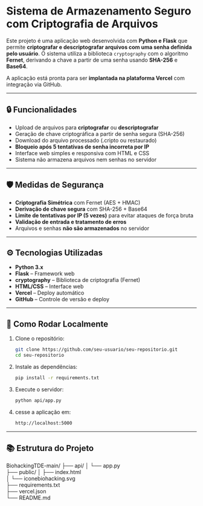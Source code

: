 # Sistema de Armazenamento Seguro com Criptografia de Arquivos

Este projeto é uma aplicação web desenvolvida com **Python e Flask** que permite **criptografar e descriptografar arquivos com uma senha definida pelo usuário**. O sistema utiliza a biblioteca `cryptography` com o algoritmo **Fernet**, derivando a chave a partir de uma senha usando **SHA-256** e **Base64**.

A aplicação está pronta para ser **implantada na plataforma Vercel** com integração via GitHub.

---

## 🔒 Funcionalidades

- Upload de arquivos para **criptografar** ou **descriptografar**
- Geração de chave criptográfica a partir de senha segura (SHA-256)
- Download do arquivo processado (.cripto ou restaurado)
- **Bloqueio após 5 tentativas de senha incorreta por IP**
- Interface web simples e responsiva com HTML e CSS
- Sistema não armazena arquivos nem senhas no servidor

---

## 🛡️ Medidas de Segurança

- **Criptografia Simétrica** com Fernet (AES + HMAC)
- **Derivação de chave segura** com SHA-256 + Base64
- **Limite de tentativas por IP (5 vezes)** para evitar ataques de força bruta
- **Validação de entrada e tratamento de erros**
- Arquivos e senhas **não são armazenados** no servidor

---

## ⚙️ Tecnologias Utilizadas

- **Python 3.x**
- **Flask** – Framework web
- **cryptography** – Biblioteca de criptografia (Fernet)
- **HTML/CSS** – Interface web
- **Vercel** – Deploy automático
- **GitHub** – Controle de versão e deploy

---

## 🚀 Como Rodar Localmente

1. Clone o repositório:
   ```bash
   git clone https://github.com/seu-usuario/seu-repositorio.git
   cd seu-repositorio
   ```
2. Instale as dependências:
   ```bash
   pip install -r requirements.txt
   ```
3. Execute o servidor:
   ```bash
   python api/app.py
   ```
4. cesse a aplicação em:
   ```bash
   http://localhost:5000
   ```

---

## 📚 Estrutura do Projeto

BiohackingTDE-main/
├── api/
│ └── app.py  
├── public/
│ ├── index.html  
│ └── iconebiohacking.svg  
├── requirements.txt  
├── vercel.json  
└── README.md
